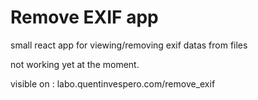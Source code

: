 # Remove EXIF app
small react app for viewing/removing exif datas from files

not working yet at the moment.

visible on : labo.quentinvespero.com/remove_exif
